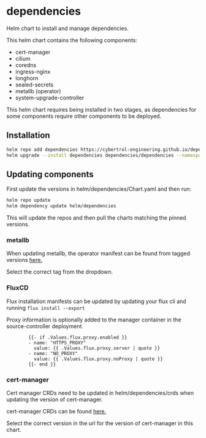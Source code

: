 # dependencies
 Helm chart to install and manage dependencies.

This helm chart contains the following components:

- cert-manager
- cilium
- coredns
- ingress-nginx
- longhorn
- sealed-secrets
- metallb (operator)
- system-upgrade-controller


This helm chart requires being installed in two stages, as dependencies for some components require other components to be deployed.

## Installation

```bash
helm repo add dependencies https://cybertrol-engineering.github.io/dependencies/
helm upgrade --install dependencies dependencies/dependencies --namespace=kube-system --version "version to install"
```

## Updating components

First update the versions in helm/dependencies/Chart.yaml and then run: 

```bash
helm repo update
helm dependency update helm/dependencies
```

This will update the repos and then pull the charts matching the pinned versions.

### metallb

When updating metallb, the operator manifest can be found from tagged versions [here.](https://github.com/metallb/metallb-operator/blob/v0.13.4/bin/metallb-operator.yaml)

Select the correct tag from the dropdown.

### FluxCD

Flux installation manifests can be updated by updating your flux cli and running `flux install --export`

Proxy information is optionally added to the manager container in the source-controller deployment.

```
        {{- if .Values.flux.proxy.enabled }}
        - name: "HTTPS_PROXY"
          value: {{ .Values.flux.proxy.server | quote }}
        - name: "NO_PROXY"
          value: {{ .Values.flux.proxy.noProxy | quote }}
        {{- end }}
```

### cert-manager

Cert manager CRDs need to be updated in helm/dependencies/crds when updating the version of cert-manager.

cert-manager CRDs can be found [here.](https://github.com/cert-manager/cert-manager/releases/download/v1.9.1/cert-manager.crds.yaml)

Select the correct version in the url for the version of cert-manager in this chart.
